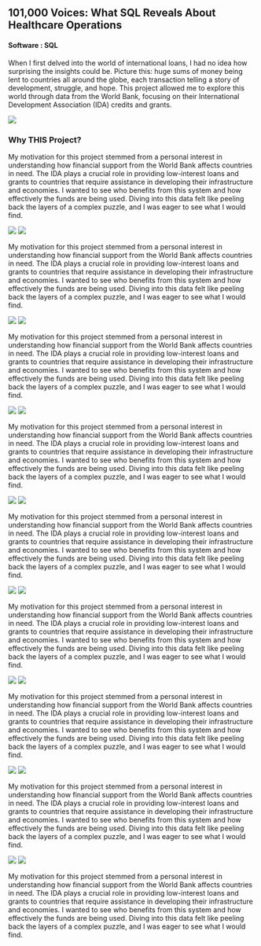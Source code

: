 
## 101,000 Voices: What SQL Reveals About Healthcare Operations
#### Software : SQL

When I first delved into the world of international loans, I had no idea how surprising the insights could be. Picture this: huge sums of money being lent to countries all around the globe, each transaction telling a story of development, struggle, and hope. This project allowed me to explore this world through data from the World Bank, focusing on their International Development Association (IDA) credits and grants.


<img src="images/Centers_for_Medicare_and_Medicaid_Services_logo.svg.png"/>

### Why THIS Project?

My motivation for this project stemmed from a personal interest in understanding how financial support from the World Bank affects countries in need. The IDA plays a crucial role in providing low-interest loans and grants to countries that require assistance in developing their infrastructure and economies. I wanted to see who benefits from this system and how effectively the funds are being used. Diving into this data felt like peeling back the layers of a complex puzzle, and I was eager to see what I would find.


<img src="images/H carbon bar chart.png"/>
<img src="images/H bar chart.png"/>

My motivation for this project stemmed from a personal interest in understanding how financial support from the World Bank affects countries in need. The IDA plays a crucial role in providing low-interest loans and grants to countries that require assistance in developing their infrastructure and economies. I wanted to see who benefits from this system and how effectively the funds are being used. Diving into this data felt like peeling back the layers of a complex puzzle, and I was eager to see what I would find.


<img src="images/H carbon avg procedures.png"/>
<img src="images/H avg procedures.png"/>

My motivation for this project stemmed from a personal interest in understanding how financial support from the World Bank affects countries in need. The IDA plays a crucial role in providing low-interest loans and grants to countries that require assistance in developing their infrastructure and economies. I wanted to see who benefits from this system and how effectively the funds are being used. Diving into this data felt like peeling back the layers of a complex puzzle, and I was eager to see what I would find.

<img src="images/carbon race treatment.png"/>
<img src="images/H race treatment.png"/>

My motivation for this project stemmed from a personal interest in understanding how financial support from the World Bank affects countries in need. The IDA plays a crucial role in providing low-interest loans and grants to countries that require assistance in developing their infrastructure and economies. I wanted to see who benefits from this system and how effectively the funds are being used. Diving into this data felt like peeling back the layers of a complex puzzle, and I was eager to see what I would find.

<img src="images/H carbon avg time.png"/>
<img src="images/H avg time.png"/>

My motivation for this project stemmed from a personal interest in understanding how financial support from the World Bank affects countries in need. The IDA plays a crucial role in providing low-interest loans and grants to countries that require assistance in developing their infrastructure and economies. I wanted to see who benefits from this system and how effectively the funds are being used. Diving into this data felt like peeling back the layers of a complex puzzle, and I was eager to see what I would find.

<img src="images/H carbon race.png"/>
<img src="images/H race.png"/>

My motivation for this project stemmed from a personal interest in understanding how financial support from the World Bank affects countries in need. The IDA plays a crucial role in providing low-interest loans and grants to countries that require assistance in developing their infrastructure and economies. I wanted to see who benefits from this system and how effectively the funds are being used. Diving into this data felt like peeling back the layers of a complex puzzle, and I was eager to see what I would find.


<img src="images/H carbon avg time 2.png"/>
<img src="images/H avg time 2.png"/>

My motivation for this project stemmed from a personal interest in understanding how financial support from the World Bank affects countries in need. The IDA plays a crucial role in providing low-interest loans and grants to countries that require assistance in developing their infrastructure and economies. I wanted to see who benefits from this system and how effectively the funds are being used. Diving into this data felt like peeling back the layers of a complex puzzle, and I was eager to see what I would find.

<img src="images/H carbon medicine.png"/>
<img src="images/H medicine.png"/>

My motivation for this project stemmed from a personal interest in understanding how financial support from the World Bank affects countries in need. The IDA plays a crucial role in providing low-interest loans and grants to countries that require assistance in developing their infrastructure and economies. I wanted to see who benefits from this system and how effectively the funds are being used. Diving into this data felt like peeling back the layers of a complex puzzle, and I was eager to see what I would find.


<img src="images/carbon race by madecine.png"/>
<img src="images/H race by medecine.png"/>


My motivation for this project stemmed from a personal interest in understanding how financial support from the World Bank affects countries in need. The IDA plays a crucial role in providing low-interest loans and grants to countries that require assistance in developing their infrastructure and economies. I wanted to see who benefits from this system and how effectively the funds are being used. Diving into this data felt like peeling back the layers of a complex puzzle, and I was eager to see what I would find.



<img src=""/>
<img src=""/>
